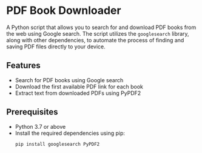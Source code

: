 # PDF Book Downloader


A Python script that allows you to search for and download PDF books from the web using Google search. The script utilizes the `googlesearch` library, along with other dependencies, to automate the process of finding and saving PDF files directly to your device.

## Features

- Search for PDF books using Google search
- Download the first available PDF link for each book
- Extract text from downloaded PDFs using PyPDF2

## Prerequisites

- Python 3.7 or above
- Install the required dependencies using pip:
  ```shell
  pip install googlesearch PyPDF2
  
